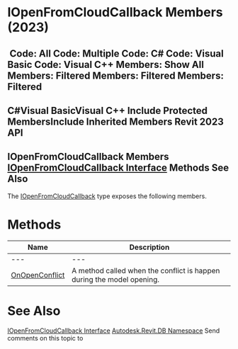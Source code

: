# IOpenFromCloudCallback Members (2023)

﻿
 Code: All Code: Multiple Code: C# Code: Visual Basic Code: Visual C++  Members: Show All Members: Filtered Members: Filtered Members: Filtered   
---  
C#Visual BasicVisual C++
Include Protected MembersInclude Inherited Members
Revit 2023 API  
---  
IOpenFromCloudCallback Members  
[IOpenFromCloudCallback Interface](266c8a04-c451-539d-8885-1626b131931d.md "IOpenFromCloudCallback Interface") Methods See Also  
---  
The [IOpenFromCloudCallback](266c8a04-c451-539d-8885-1626b131931d.md "IOpenFromCloudCallback Interface") type exposes the following members.
# Methods
| Name | Description |
| --- | --- |
| --- | --- | --- |
| [OnOpenConflict](21c8169e-9a58-3a6f-9060-e42975f39b16.md "OnOpenConflict Method") | A method called when the conflict is happen during the model opening. |

# See Also
[IOpenFromCloudCallback Interface](266c8a04-c451-539d-8885-1626b131931d.md "IOpenFromCloudCallback Interface")
[Autodesk.Revit.DB Namespace](87546ba7-461b-c646-cbb1-2cb8f5bff8b2.md "Autodesk.Revit.DB Namespace")
Send comments on this topic to 